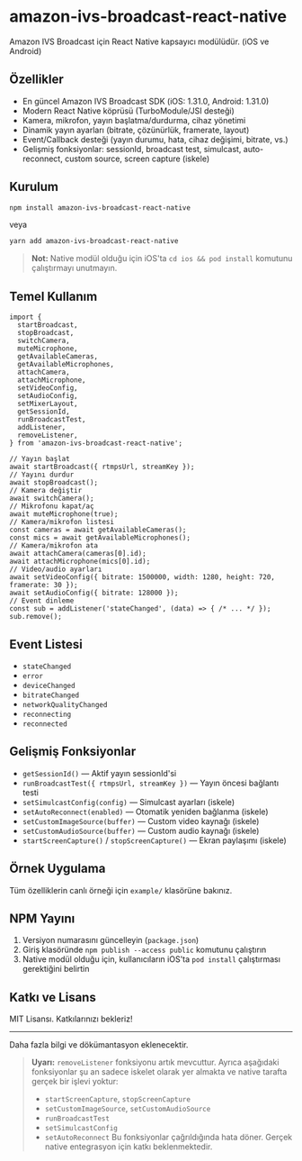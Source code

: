 # amazon-ivs-broadcast-react-native

Amazon IVS Broadcast için React Native kapsayıcı modülüdür. (iOS ve Android)

## Özellikler
- En güncel Amazon IVS Broadcast SDK (iOS: 1.31.0, Android: 1.31.0)
- Modern React Native köprüsü (TurboModule/JSI desteği)
- Kamera, mikrofon, yayın başlatma/durdurma, cihaz yönetimi
- Dinamik yayın ayarları (bitrate, çözünürlük, framerate, layout)
- Event/Callback desteği (yayın durumu, hata, cihaz değişimi, bitrate, vs.)
- Gelişmiş fonksiyonlar: sessionId, broadcast test, simulcast, auto-reconnect, custom source, screen capture (iskele)

## Kurulum

```sh
npm install amazon-ivs-broadcast-react-native
```
veya
```sh
yarn add amazon-ivs-broadcast-react-native
```

> **Not:** Native modül olduğu için iOS'ta `cd ios && pod install` komutunu çalıştırmayı unutmayın.

## Temel Kullanım

```tsx
import {
  startBroadcast,
  stopBroadcast,
  switchCamera,
  muteMicrophone,
  getAvailableCameras,
  getAvailableMicrophones,
  attachCamera,
  attachMicrophone,
  setVideoConfig,
  setAudioConfig,
  setMixerLayout,
  getSessionId,
  runBroadcastTest,
  addListener,
  removeListener,
} from 'amazon-ivs-broadcast-react-native';

// Yayın başlat
await startBroadcast({ rtmpsUrl, streamKey });
// Yayını durdur
await stopBroadcast();
// Kamera değiştir
await switchCamera();
// Mikrofonu kapat/aç
await muteMicrophone(true);
// Kamera/mikrofon listesi
const cameras = await getAvailableCameras();
const mics = await getAvailableMicrophones();
// Kamera/mikrofon ata
await attachCamera(cameras[0].id);
await attachMicrophone(mics[0].id);
// Video/audio ayarları
await setVideoConfig({ bitrate: 1500000, width: 1280, height: 720, framerate: 30 });
await setAudioConfig({ bitrate: 128000 });
// Event dinleme
const sub = addListener('stateChanged', (data) => { /* ... */ });
sub.remove();
```

## Event Listesi
- `stateChanged`
- `error`
- `deviceChanged`
- `bitrateChanged`
- `networkQualityChanged`
- `reconnecting`
- `reconnected`

## Gelişmiş Fonksiyonlar
- `getSessionId()` — Aktif yayın sessionId'si
- `runBroadcastTest({ rtmpsUrl, streamKey })` — Yayın öncesi bağlantı testi
- `setSimulcastConfig(config)` — Simulcast ayarları (iskele)
- `setAutoReconnect(enabled)` — Otomatik yeniden bağlanma (iskele)
- `setCustomImageSource(buffer)` — Custom video kaynağı (iskele)
- `setCustomAudioSource(buffer)` — Custom audio kaynağı (iskele)
- `startScreenCapture()` / `stopScreenCapture()` — Ekran paylaşımı (iskele)

## Örnek Uygulama
Tüm özelliklerin canlı örneği için `example/` klasörüne bakınız.

## NPM Yayını
1. Versiyon numarasını güncelleyin (`package.json`)
2. Giriş klasöründe `npm publish --access public` komutunu çalıştırın
3. Native modül olduğu için, kullanıcıların iOS'ta `pod install` çalıştırması gerektiğini belirtin

## Katkı ve Lisans
MIT Lisansı. Katkılarınızı bekleriz!

---

Daha fazla bilgi ve dökümantasyon eklenecektir.

> **Uyarı:** `removeListener` fonksiyonu artık mevcuttur. Ayrıca aşağıdaki fonksiyonlar şu an sadece iskelet olarak yer almakta ve native tarafta gerçek bir işlevi yoktur:
> - `startScreenCapture`, `stopScreenCapture`
> - `setCustomImageSource`, `setCustomAudioSource`
> - `runBroadcastTest`
> - `setSimulcastConfig`
> - `setAutoReconnect`
> Bu fonksiyonlar çağrıldığında hata döner. Gerçek native entegrasyon için katkı beklenmektedir.
